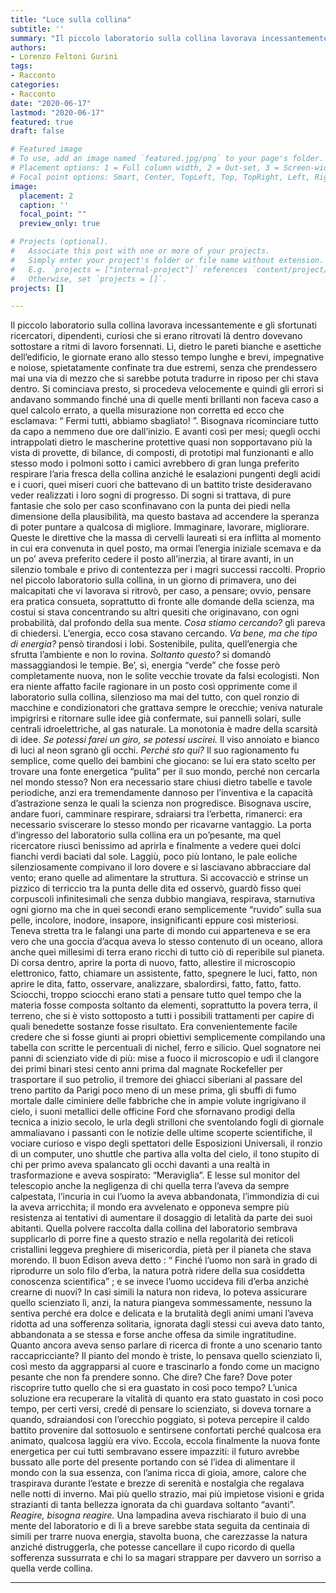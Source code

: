 ```yaml
---
title: "Luce sulla collina"
subtitle: '' 
summary: "Il piccolo laboratorio sulla collina lavorava incessantemente e gli sfortunati ricercatori, dipendenti, curiosi che si erano ritrovati là dentro dovevano sottostare a ritmi di lavoro forsennati."
authors:
- Lorenzo Feltoni Gurini
tags:
- Racconto
categories:
- Racconto
date: "2020-06-17"
lastmod: "2020-06-17"
featured: true
draft: false

# Featured image
# To use, add an image named `featured.jpg/png` to your page's folder.
# Placement options: 1 = Full column width, 2 = Out-set, 3 = Screen-width
# Focal point options: Smart, Center, TopLeft, Top, TopRight, Left, Right, BottomLeft, Bottom, BottomRight
image:
  placement: 2
  caption: ''
  focal_point: ""
  preview_only: true

# Projects (optional).
#   Associate this post with one or more of your projects.
#   Simply enter your project's folder or file name without extension.
#   E.g. `projects = ["internal-project"]` references `content/project/deep-learning/index.md`.
#   Otherwise, set `projects = []`.
projects: []

---
```


Il piccolo laboratorio sulla collina lavorava incessantemente e gli sfortunati ricercatori, dipendenti, curiosi che si erano ritrovati là dentro dovevano sottostare a ritmi di lavoro forsennati. 
Lì, dietro le pareti bianche e asettiche dell’edificio, le giornate erano allo stesso tempo lunghe e brevi, impegnative e noiose, spietatamente confinate tra due estremi, senza che prendessero mai una via di mezzo che si sarebbe potuta tradurre in riposo per chi stava dentro. Si cominciava presto, si procedeva velocemente e quindi gli errori si andavano sommando finché una di quelle menti brillanti non faceva caso a quel calcolo errato, a quella misurazione non corretta ed ecco che esclamava: “ Fermi tutti, abbiamo sbagliato! ”. 
Bisognava ricominciare tutto da capo a nemmeno due ore dall’inizio. 
E avanti così per mesi; quegli occhi intrappolati dietro le mascherine protettive quasi non sopportavano più la vista di provette, di bilance, di composti, di prototipi mal funzionanti e allo stesso modo i polmoni sotto i camici avrebbero di gran lunga preferito respirare l’aria fresca della collina anziché le esalazioni pungenti degli acidi e i cuori, quei miseri cuori che battevano di un battito triste desideravano veder realizzati i loro sogni di progresso. Di sogni si trattava, di pure fantasie che solo per caso sconfinavano con la punta dei piedi nella dimensione della plausibilità, ma questo bastava ad accendere la speranza di poter puntare a qualcosa di migliore.
Immaginare, lavorare, migliorare. 
Queste le direttive che la massa di cervelli laureati si era inflitta al momento in cui era convenuta in quel posto, ma ormai l’energia iniziale scemava e da un po’ aveva preferito cedere il posto all’inerzia, al tirare avanti, in un silenzio tombale e privo di contentezza per i magri successi raccolti.
Proprio nel piccolo laboratorio sulla collina, in un giorno di primavera, uno dei malcapitati che vi lavorava si ritrovò, per caso, a pensare; ovvio, pensare era pratica consueta, soprattutto di fronte alle domande della scienza, ma costui si stava concentrando su altri quesiti che originavano, con ogni probabilità, dal profondo della sua mente.
*Cosa stiamo cercando?* gli pareva di chiedersi. L’energia, ecco cosa stavano cercando.
*Va bene, ma che tipo di energia?* pensò tirandosi i lobi. Sostenibile, pulita, quell’energia che sfrutta l’ambiente e non lo rovina.
*Soltanto questo?* si domandò massaggiandosi le tempie. Be’, sì, energia “verde” che fosse però completamente nuova, non le solite vecchie trovate da falsi ecologisti.
Non era niente affatto facile ragionare in un posto così opprimente come il laboratorio sulla collina, silenzioso ma mai del tutto, con quel ronzio di macchine e condizionatori che grattava sempre le orecchie; veniva naturale impigrirsi e ritornare sulle idee già confermate, sui pannelli solari, sulle centrali idroelettriche, al gas naturale. La monotonia è madre della scarsità di idee.
*Se potessi farei un giro, se potessi uscirei.*
Il viso annoiato e bianco di luci al neon sgranò gli occhi.
*Perché sto qui?*
Il suo ragionamento fu semplice, come quello dei bambini che giocano: se lui era stato scelto per trovare una fonte energetica “pulita” per il suo mondo, perché non cercarla nel mondo stesso? Non era necessario stare chiusi dietro tabelle e tavole periodiche, anzi era tremendamente dannoso per l’inventiva e la capacità d’astrazione senza le quali la scienza non progredisce. Bisognava uscire, andare fuori, camminare respirare, sdraiarsi tra l’erbetta, rimanerci: era necessario sviscerare lo stesso mondo per ricavarne vantaggio. 
La porta d’ingresso del laboratorio sulla collina era un po’pesante, ma quel ricercatore riuscì benissimo ad aprirla e finalmente a vedere quei dolci fianchi verdi baciati dal sole. Laggiù, poco più lontano, le pale eoliche silenziosamente compivano il loro dovere e si lasciavano abbracciare dal vento; erano quelle ad alimentare la struttura.
Si accovacciò e strinse un pizzico di terriccio tra la punta delle dita ed osservò, guardò fisso quei corpuscoli infinitesimali che senza dubbio mangiava, respirava, starnutiva ogni giorno ma che in quei secondi erano semplicemente “ruvido” sulla sua pelle, incolore, inodore, insapore, insignificanti eppure così misteriosi. Teneva stretta tra le falangi una parte di mondo cui apparteneva e se era vero che una goccia d’acqua aveva lo stesso contenuto di un oceano, allora anche quei millesimi di terra erano ricchi di tutto ciò di reperibile sul pianeta. 
Di corsa dentro, aprire la porta di nuovo, fatto, allestire il microscopio elettronico, fatto, chiamare un assistente, fatto, spegnere le luci, fatto, non aprire le dita, fatto, osservare, analizzare, sbalordirsi, fatto, fatto, fatto.
Sciocchi, troppo sciocchi erano stati a pensare tutto quel tempo che la materia fosse composta soltanto da elementi, soprattutto la povera terra, il terreno, che si è visto sottoposto a tutti i possibili trattamenti per capire di quali benedette sostanze fosse risultato. Era convenientemente facile credere che si fosse giunti ai propri obiettivi semplicemente compilando una tabella con scritte le percentuali di nichel, ferro e silicio. 
Quel sognatore nei panni di scienziato vide di più: mise a fuoco il microscopio e udì il clangore dei primi binari stesi cento anni prima dal magnate Rockefeller per trasportare il suo petrolio, il tremore dei ghiacci siberiani al passare del treno partito da Parigi poco meno di un mese prima, gli sbuffi di fumo mortale dalle ciminiere delle fabbriche che in ampie volute ingrigivano il cielo, i suoni metallici delle officine Ford che sfornavano prodigi della tecnica a inizio secolo, le urla degli strilloni che sventolando fogli di giornale ammaliavano i passanti con le notizie delle ultime scoperte scientifiche, il vociare curioso e vispo degli spettatori delle Esposizioni Universali, il ronzio di un computer, uno shuttle che partiva alla volta del cielo, il tono stupito di chi per primo aveva spalancato gli occhi davanti a una realtà in trasformazione e aveva sospirato: “Meraviglia”.
E lesse sul monitor del telescopio anche la negligenza di chi quella terra l’aveva da sempre calpestata, l’incuria in cui l’uomo la aveva abbandonata, l’immondizia di cui la aveva arricchita; il mondo era avvelenato e opponeva sempre più resistenza ai tentativi di aumentare il dosaggio di letalità da parte dei suoi abitanti. Quella polvere raccolta dalla collina del laboratorio sembrava supplicarlo di porre fine a questo strazio e nella regolarità dei reticoli cristallini leggeva preghiere di misericordia, pietà per il pianeta che stava morendo.
Il buon Edison aveva detto : “ Finché l’uomo non sarà in grado di riprodurre un solo filo d’erba, la natura potrà ridere della sua cosiddetta conoscenza scientifica” ; e se invece l’uomo uccideva fili d’erba anziché crearne di nuovi? In casi simili la natura non rideva, lo poteva assicurare quello scienziato lì, anzi, la natura piangeva sommessamente, nessuno la sentiva perché era dolce e delicata e la brutalità degli animi umani l’aveva ridotta ad una sofferenza solitaria, ignorata dagli stessi cui aveva dato tanto, abbandonata a se stessa e forse anche offesa da simile ingratitudine.
Quanto ancora aveva senso parlare di ricerca di fronte a uno scenario tanto raccapricciante? Il pianto del mondo è triste, lo pensava quello scienziato lì, così mesto da aggrapparsi al cuore e trascinarlo a fondo come un macigno pesante che non fa prendere sonno. Che dire? Che fare? Dove poter riscoprire tutto quello che si era guastato in così poco tempo? L’unica soluzione era recuperare la vitalità di quanto era stato guastato in così poco tempo, per certi versi, credé di pensare lo scienziato, si doveva tornare a quando, sdraiandosi con l’orecchio poggiato, si poteva percepire il caldo battito provenire dal sottosuolo e sentirsene confortati perché qualcosa era animato, qualcosa laggiù era vivo. Eccola, eccola finalmente la nuova fonte energetica per cui tutti sembravano essere impazziti: il futuro avrebbe bussato alle porte del presente portando con sé l’idea di alimentare il mondo con la sua essenza, con l’anima ricca di gioia, amore, calore che traspirava durante l’estate e brezze di serenità e nostalgia che regalava nelle notti di inverno. Mai più quello strazio, mai più impietose visioni e grida strazianti di tanta bellezza ignorata da chi guardava soltanto “avanti”.
*Reagire, bisogna reagire.*
Una lampadina aveva rischiarato il buio di una mente del laboratorio e di lì a breve sarebbe stata seguita da centinaia di simili per trarre nuova energia, stavolta buona, che carezzasse la natura anziché distruggerla, che potesse cancellare il cupo ricordo di quella sofferenza sussurrata e chi lo sa magari strappare per davvero un sorriso a quella verde collina.

---

